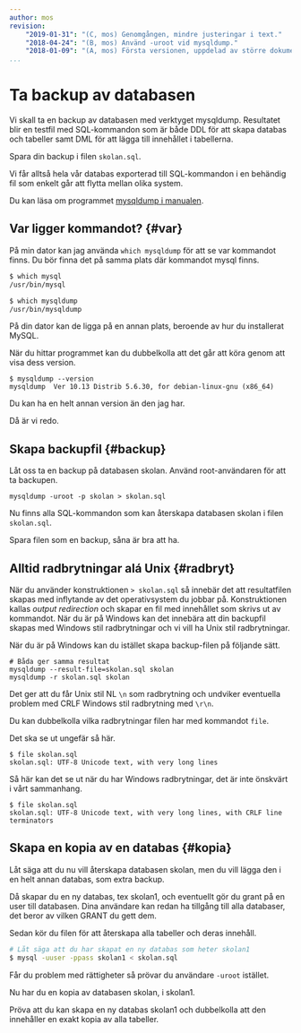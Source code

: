 ```yaml
---
author: mos
revision:
    "2019-01-31": "(C, mos) Genomgången, mindre justeringar i text."
    "2018-04-24": "(B, mos) Använd -uroot vid mysqldump."
    "2018-01-09": "(A, mos) Första versionen, uppdelad av större dokument."
...
```

Ta backup av databasen
==================================

Vi skall ta en backup av databasen med verktyget mysqldump. Resultatet blir en testfil med SQL-kommandon som är både DDL för att skapa databas och tabeller samt DML för att lägga till innehållet i tabellerna.

Spara din backup i filen `skolan.sql`.

Vi får alltså hela vår databas exporterad till SQL-kommandon i en behändig fil som enkelt går att flytta mellan olika system.

Du kan läsa om programmet [mysqldump i manualen](https://dev.mysql.com/doc/refman/5.7/en/mysqldump.html).



Var ligger kommandot? {#var}
----------------------------------

På min dator kan jag använda `which mysqldump` för att se var kommandot finns. Du bör finna det på samma plats där kommandot mysql finns.

```bash
$ which mysql
/usr/bin/mysql

$ which mysqldump
/usr/bin/mysqldump
```

På din dator kan de ligga på en annan plats, beroende av hur du installerat MySQL.

När du hittar programmet kan du dubbelkolla att det går att köra genom att visa dess version.

```text
$ mysqldump --version
mysqldump  Ver 10.13 Distrib 5.6.30, for debian-linux-gnu (x86_64)
```

Du kan ha en helt annan version än den jag har.

Då är vi redo.



Skapa backupfil {#backup}
----------------------------------

Låt oss ta en backup på databasen skolan. Använd root-användaren för att ta backupen.

```text
mysqldump -uroot -p skolan > skolan.sql
```

Nu finns alla SQL-kommandon som kan återskapa databasen skolan i filen `skolan.sql`.

Spara filen som en backup, såna är bra att ha.



Alltid radbrytningar alá Unix {#radbryt}
----------------------------------

När du använder konstruktionen `> skolan.sql` så innebär det att resultatfilen skapas med inflytande av det operativsystem du jobbar på. Konstruktionen kallas _output redirection_ och skapar en fil med innehållet som skrivs ut av kommandot. När du är på Windows kan det innebära att din backupfil skapas med Windows stil radbrytningar och vi vill ha Unix stil radbrytningar.

När du är på Windows kan du istället skapa backup-filen på följande sätt.

```text
# Båda ger samma resultat
mysqldump --result-file=skolan.sql skolan
mysqldump -r skolan.sql skolan
```

Det ger att du får Unix stil NL `\n` som radbrytning och undviker eventuella problem med CRLF Windows stil radbrytning med `\r\n`.

Du kan dubbelkolla vilka radbrytningar filen har med kommandot `file`.

Det ska se ut ungefär så här.

```text
$ file skolan.sql
skolan.sql: UTF-8 Unicode text, with very long lines
```

Så här kan det se ut när du har Windows radbrytningar, det är inte önskvärt i vårt sammanhang.

```text
$ file skolan.sql
skolan.sql: UTF-8 Unicode text, with very long lines, with CRLF line terminators
```



Skapa en kopia av en databas {#kopia}
----------------------------------

Låt säga att du nu vill återskapa databasen skolan, men du vill lägga den i en helt annan databas, som extra backup.

Då skapar du en ny databas, tex skolan1, och eventuellt gör du grant på en user till databasen. Dina användare kan redan ha tillgång till alla databaser, det beror av vilken GRANT du gett dem.

Sedan kör du filen för att återskapa alla tabeller och deras innehåll.

```bash
# Låt säga att du har skapat en ny databas som heter skolan1
$ mysql -uuser -ppass skolan1 < skolan.sql
```

Får du problem med rättigheter så prövar du användare `-uroot` istället.

Nu har du en kopia av databasen skolan, i skolan1.

Pröva att du kan skapa en ny databas skolan1 och dubbelkolla att den innehåller en exakt kopia av alla tabeller.

